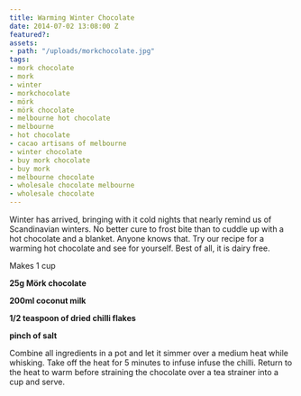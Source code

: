 ```yaml
---
title: Warming Winter Chocolate
date: 2014-07-02 13:08:00 Z
featured?: 
assets:
- path: "/uploads/morkchocolate.jpg"
tags:
- mork chocolate
- mork
- winter
- morkchocolate
- mörk
- mörk chocolate
- melbourne hot chocolate
- melbourne
- hot chocolate
- cacao artisans of melbourne
- winter chocolate
- buy mork chocolate
- buy mork
- melbourne chocolate
- wholesale chocolate melbourne
- wholesale chocolate
---
```


Winter has arrived, bringing with it cold nights that nearly remind us of Scandinavian winters. No better cure to frost bite than to cuddle up with a hot chocolate and a blanket. Anyone knows that. Try our recipe for a warming hot chocolate and see for yourself. Best of all, it is dairy free.


Makes 1 cup

**25g Mörk chocolate**

**200ml coconut milk**

**1/2 teaspoon of dried chilli flakes**

**pinch of salt**

Combine all ingredients in a pot and let it simmer over a medium heat while whisking. Take off the heat for 5 minutes to infuse infuse the chilli. Return to the heat to warm before straining the chocolate over a tea strainer into a cup and serve.
